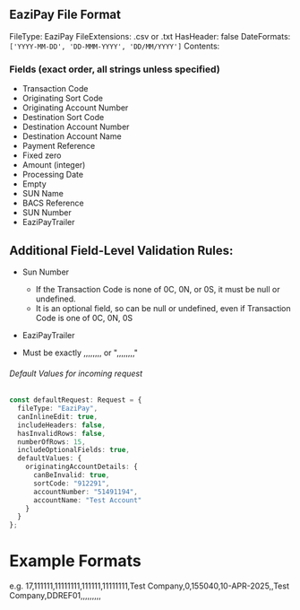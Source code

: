 ## EaziPay File Format

FileType: EaziPay
FileExtensions: .csv or .txt
HasHeader: false
DateFormats: `['YYYY-MM-DD', 'DD-MMM-YYYY', 'DD/MM/YYYY']`
Contents:


### Fields (exact order, all strings unless specified)

- Transaction Code 
- Originating Sort Code 
- Originating Account Number
- Destination Sort Code
- Destination Account Number
- Destination Account Name
- Payment Reference
- Fixed zero
- Amount (integer)
- Processing Date 
- Empty
- SUN Name 
- BACS Reference
- SUN Number 
- EaziPayTrailer


## Additional Field-Level Validation Rules:

- Sun Number
  - If the Transaction Code is none of 0C, 0N, or 0S, it must be null or undefined. 
  - It is an optional field, so can be null or undefined, even if Transaction Code is one of 0C, 0N, 0S

- EaziPayTrailer
 - Must be exactly ,,,,,,,, or ",,,,,,,,"
​
###### Default Values for incoming request
```typescript
const defaultRequest: Request = {
  fileType: "EaziPay",
  canInlineEdit: true,
  includeHeaders: false,
  hasInvalidRows: false,
  numberOfRows: 15,
  includeOptionalFields: true,
  defaultValues: {
    originatingAccountDetails: {
      canBeInvalid: true,
      sortCode: "912291",
      accountNumber: "51491194",
      accountName: "Test Account"
    }
  }
};
```



# Example Formats
e.g. 17,111111,11111111,111111,11111111,Test Company,0,155040,10-APR-2025,,Test Company,DDREF01,,,,,,,,,


